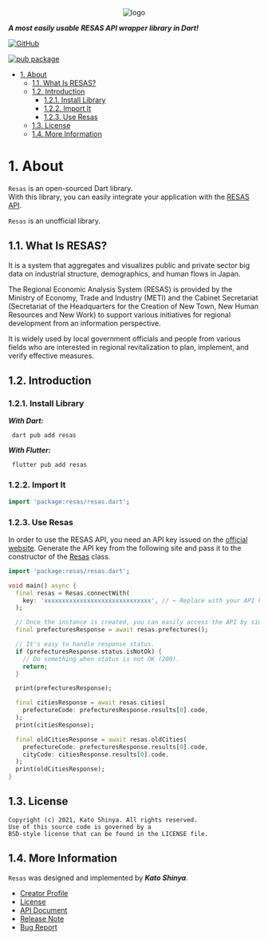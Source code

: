 <div align="center">
    <img src="https://user-images.githubusercontent.com/13072231/148361660-e0f50529-9b20-4097-af70-4b1bd0909f29.png" alt="logo">
</div>

**_A most easily usable RESAS API wrapper library in Dart!_**

[![GitHub](https://img.shields.io/badge/github-%23121011.svg?style=for-the-badge&logo=github&logoColor=white)](https://github.com/myConsciousness/resas)

[![pub package](https://img.shields.io/pub/v/resas.svg)](https://pub.dev/packages/resas)

<!-- TOC -->

- [1. About](#1-about)
  - [1.1. What Is RESAS?](#11-what-is-resas)
  - [1.2. Introduction](#12-introduction)
    - [1.2.1. Install Library](#121-install-library)
    - [1.2.2. Import It](#122-import-it)
    - [1.2.3. Use Resas](#123-use-resas)
  - [1.3. License](#13-license)
  - [1.4. More Information](#14-more-information)

<!-- /TOC -->

# 1. About

`Resas` is an open-sourced Dart library.</br>
With this library, you can easily integrate your application with the [RESAS API](https://opendata.resas-portal.go.jp/docs/api/v1/index.html).

`Resas` is an unofficial library.

## 1.1. What Is RESAS?

It is a system that aggregates and visualizes public and private sector big data on industrial structure, demographics, and human flows in Japan.

The Regional Economic Analysis System (RESAS) is provided by the Ministry of Economy, Trade and Industry (METI) and the Cabinet Secretariat (Secretariat of the Headquarters for the Creation of New Town, New Human Resources and New Work) to support various initiatives for regional development from an information perspective.

It is widely used by local government officials and people from various fields who are interested in regional revitalization to plan, implement, and verify effective measures.

## 1.2. Introduction

### 1.2.1. Install Library

**_With Dart:_**

```terminal
 dart pub add resas
```

**_With Flutter:_**

```terminal
 flutter pub add resas
```

### 1.2.2. Import It

```dart
import 'package:resas/resas.dart';
```

### 1.2.3. Use Resas

In order to use the RESAS API, you need an API key issued on the [official website](https://opendata.resas-portal.go.jp/form.html). Generate the API key from the following site and pass it to the constructor of the [Resas](https://pub.dev/documentation/resas/latest/resas/Resas-class.html) class.

```dart
import 'package:resas/resas.dart';

void main() async {
  final resas = Resas.connectWith(
    key: 'xxxxxxxxxxxxxxxxxxxxxxxxxxxxxx', // ← Replace with your API key.
  );

  // Once the instance is created, you can easily access the API by simply calling the method.
  final prefecturesResponse = await resas.prefectures();

  // It's easy to handle response status.
  if (prefecturesResponse.status.isNotOk) {
    // Do something when status is not OK (200).
    return;
  }

  print(prefecturesResponse);

  final citiesResponse = await resas.cities(
    prefectureCode: prefecturesResponse.results[0].code,
  );
  print(citiesResponse);

  final oldCitiesResponse = await resas.oldCities(
    prefectureCode: prefecturesResponse.results[0].code,
    cityCode: citiesResponse.results[0].code,
  );
  print(oldCitiesResponse);
}
```

## 1.3. License

```license
Copyright (c) 2021, Kato Shinya. All rights reserved.
Use of this source code is governed by a
BSD-style license that can be found in the LICENSE file.
```

## 1.4. More Information

`Resas` was designed and implemented by **_Kato Shinya_**.

- [Creator Profile](https://github.com/myConsciousness)
- [License](https://github.com/myConsciousness/resas/blob/main/LICENSE)
- [API Document](https://pub.dev/documentation/resas/latest/resas/resas-library.html)
- [Release Note](https://github.com/myConsciousness/resas/releases)
- [Bug Report](https://github.com/myConsciousness/resas/issues)
